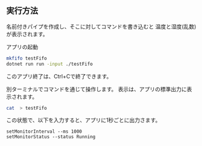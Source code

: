 ## 実行方法
名前付きパイプを作成し、そこに対してコマンドを書き込むと
温度と湿度(乱数)が表示されます。

アプリの起動
``` bash
mkfifo testFifo
dotnet run run -input ./testFifo
```
このアプリ終了は、Ctrl+Cで終了できます。


別ターミナルでコマンドを通じて操作します。
表示は、アプリの標準出力に表示されます。
``` bash
cat  > testFifo
```
この状態で、以下を入力すると、アプリに1秒ごとに出力さます。
```
setMonitorInterval --ms 1000
setMonitorStatus --status Running
```
